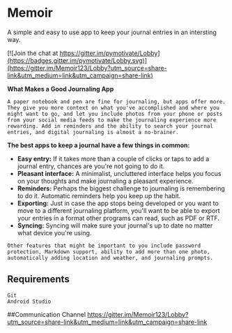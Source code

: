 # Memoir
A simple and easy to use app to keep your journal entries in an intersting way.

[![Join the chat at https://gitter.im/pymotivate/Lobby](https://badges.gitter.im/pymotivate/Lobby.svg)](https://gitter.im/Memoir123/Lobby?utm_source=share-link&utm_medium=link&utm_campaign=share-link)

**What Makes a Good Journaling App**

`
A paper notebook and pen are fine for journaling, but apps offer more. They give you more context on what you've accomplished and where you might want to go, and let you include photos from your phone or posts from your social media feeds to make the journaling experience more rewarding. Add in reminders and the ability to search your journal entries, and digital journaling is almost a no-brainer.
`

**The best apps to keep a journal have a few things in common:**

- **Easy entry:** If it takes more than a couple of clicks or taps to add a journal entry, chances are you're not going to do it.
- **Pleasant interface:** A minimalist, uncluttered interface helps you focus on your thoughts and make journaling a pleasant experience.
- **Reminders:** Perhaps the biggest challenge to journaling is remembering to do it. Automatic reminders help you keep up the habit.
- **Exporting:** Just in case the app stops being developed or you want to move to a different journaling platform, you'll want to be able to export your entries in a format other programs can read, such as PDF or RTF.
- **Syncing:** Syncing will make sure your journal's up to date no matter what device you're using.

`Other features that might be important to you include password protection, Markdown support, ability to add more than one photo, automatically adding location and weather, and journaling prompts.
`

## Requirements

```
Git
Android Studio
```

##Communication Channel
https://gitter.im/Memoir123/Lobby?utm_source=share-link&utm_medium=link&utm_campaign=share-link
